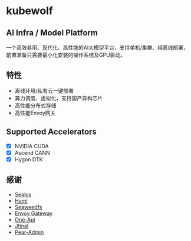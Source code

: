 # kubewolf
## AI Infra / Model Platform
一个高效易用、现代化、高性能的AI大模型平台，支持单机/集群、纯离线部署，前置准备只需要最小化安装的操作系统及GPU驱动。
## 特性
- 离线环境/私有云一键部署
- 算力调度、虚拟化，支持国产异构芯片
- 高性能分布式存储
- 高性能Envoy网关

## Supported Accelerators

- [x] NVIDIA CUDA
- [x] Ascend CANN
- [x] Hygon DTK

## 感谢
- [Sealos](https://github.com/labring/sealos)
- [Hami](https://github.com/Project-HAMi/HAMi)
- [Seaweedfs](https://github.com/seaweedfs/seaweedfs)
- [Envoy Gateway](https://github.com/envoyproxy/gateway)
- [One-Api](https://github.com/songquanpeng/one-api)
- [Jfinal](https://github.com/jfinal/jfinal)
- [Pear-Admin](https://gitee.com/pear-admin/Pear-Admin-Layui)